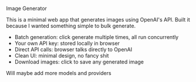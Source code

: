 Image Generator

This is a minimal web app that generates images using OpenAI's API. Built it because I wanted something simple to bulk generate.

- Batch generation: click generate multiple times, all run concurrently
- Your own API key: stored locally in browser
- Direct API calls: browser talks directly to OpenAI
- Clean UI: minimal design, no fancy shit
- Download images: click to save any generated image

Will maybe add more models and providers